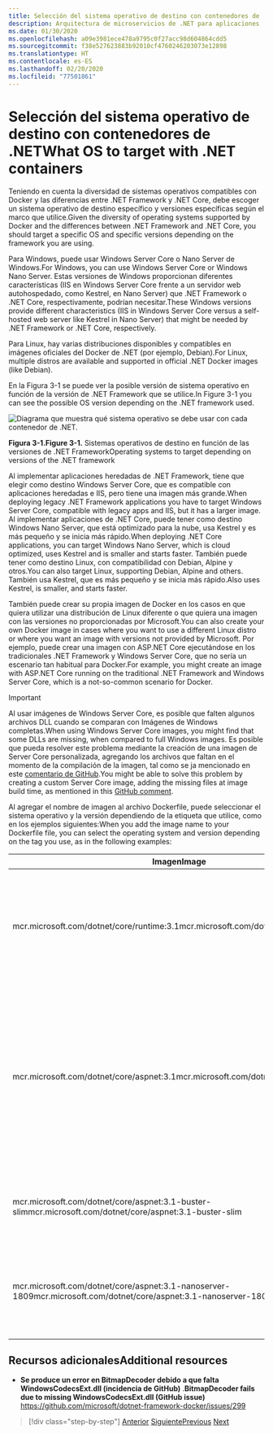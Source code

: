```yaml
---
title: Selección del sistema operativo de destino con contenedores de .NET
description: Arquitectura de microservicios de .NET para aplicaciones .NET en contenedor | Selección del sistema operativo de destino con contenedores de .NET
ms.date: 01/30/2020
ms.openlocfilehash: a09e3981ece478a9795c0f27acc98d604864cdd5
ms.sourcegitcommit: f38e527623883b92010cf4760246203073e12898
ms.translationtype: HT
ms.contentlocale: es-ES
ms.lasthandoff: 02/20/2020
ms.locfileid: "77501861"
---
```

# <a name="what-os-to-target-with-net-containers"></a><span data-ttu-id="75d77-103">Selección del sistema operativo de destino con contenedores de .NET</span><span class="sxs-lookup"><span data-stu-id="75d77-103">What OS to target with .NET containers</span></span>

<span data-ttu-id="75d77-104">Teniendo en cuenta la diversidad de sistemas operativos compatibles con Docker y las diferencias entre .NET Framework y .NET Core, debe escoger un sistema operativo de destino específico y versiones específicas según el marco que utilice.</span><span class="sxs-lookup"><span data-stu-id="75d77-104">Given the diversity of operating systems supported by Docker and the differences between .NET Framework and .NET Core, you should target a specific OS and specific versions depending on the framework you are using.</span></span>

<span data-ttu-id="75d77-105">Para Windows, puede usar Windows Server Core o Nano Server de Windows.</span><span class="sxs-lookup"><span data-stu-id="75d77-105">For Windows, you can use Windows Server Core or Windows Nano Server.</span></span> <span data-ttu-id="75d77-106">Estas versiones de Windows proporcionan diferentes características (IIS en Windows Server Core frente a un servidor web autohospedado, como Kestrel, en Nano Server) que .NET Framework o .NET Core, respectivamente, podrían necesitar.</span><span class="sxs-lookup"><span data-stu-id="75d77-106">These Windows versions provide different characteristics (IIS in Windows Server Core versus a self-hosted web server like Kestrel in Nano Server) that might be needed by .NET Framework or .NET Core, respectively.</span></span>

<span data-ttu-id="75d77-107">Para Linux, hay varias distribuciones disponibles y compatibles en imágenes oficiales del Docker de .NET (por ejemplo, Debian).</span><span class="sxs-lookup"><span data-stu-id="75d77-107">For Linux, multiple distros are available and supported in official .NET Docker images (like Debian).</span></span>

<span data-ttu-id="75d77-108">En la Figura 3-1 se puede ver la posible versión de sistema operativo en función de la versión de .NET Framework que se utilice.</span><span class="sxs-lookup"><span data-stu-id="75d77-108">In Figure 3-1 you can see the possible OS version depending on the .NET framework used.</span></span>

![Diagrama que muestra qué sistema operativo se debe usar con cada contenedor de .NET.](./media/net-container-os-targets/targeting-operating-systems.png)

<span data-ttu-id="75d77-110">**Figura 3-1.**</span><span class="sxs-lookup"><span data-stu-id="75d77-110">**Figure 3-1.**</span></span> <span data-ttu-id="75d77-111">Sistemas operativos de destino en función de las versiones de .NET Framework</span><span class="sxs-lookup"><span data-stu-id="75d77-111">Operating systems to target depending on versions of the .NET framework</span></span>

<span data-ttu-id="75d77-112">Al implementar aplicaciones heredadas de .NET Framework, tiene que elegir como destino Windows Server Core, que es compatible con aplicaciones heredadas e IIS, pero tiene una imagen más grande.</span><span class="sxs-lookup"><span data-stu-id="75d77-112">When deploying legacy .NET Framework applications you have to target Windows Server Core, compatible with legacy apps and IIS, but it has a larger image.</span></span> <span data-ttu-id="75d77-113">Al implementar aplicaciones de .NET Core, puede tener como destino Windows Nano Server, que está optimizado para la nube, usa Kestrel y es más pequeño y se inicia más rápido.</span><span class="sxs-lookup"><span data-stu-id="75d77-113">When deploying .NET Core applications, you can target Windows Nano Server, which is cloud optimized, uses Kestrel and is smaller and starts faster.</span></span> <span data-ttu-id="75d77-114">También puede tener como destino Linux, con compatibilidad con Debian, Alpine y otros.</span><span class="sxs-lookup"><span data-stu-id="75d77-114">You can also target Linux, supporting Debian, Alpine and others.</span></span> <span data-ttu-id="75d77-115">También usa Kestrel, que es más pequeño y se inicia más rápido.</span><span class="sxs-lookup"><span data-stu-id="75d77-115">Also uses Kestrel, is smaller, and starts faster.</span></span>

<span data-ttu-id="75d77-116">También puede crear su propia imagen de Docker en los casos en que quiera utilizar una distribución de Linux diferente o que quiera una imagen con las versiones no proporcionadas por Microsoft.</span><span class="sxs-lookup"><span data-stu-id="75d77-116">You can also create your own Docker image in cases where you want to use a different Linux distro or where you want an image with versions not provided by Microsoft.</span></span> <span data-ttu-id="75d77-117">Por ejemplo, puede crear una imagen con ASP.NET Core ejecutándose en los tradicionales .NET Framework y Windows Server Core, que no sería un escenario tan habitual para Docker.</span><span class="sxs-lookup"><span data-stu-id="75d77-117">For example, you might create an image with ASP.NET Core running on the traditional .NET Framework and Windows Server Core, which is a not-so-common scenario for Docker.</span></span>

> [!IMPORTANT]
> <span data-ttu-id="75d77-118">Al usar imágenes de Windows Server Core, es posible que falten algunos archivos DLL cuando se comparan con Imágenes de Windows completas.</span><span class="sxs-lookup"><span data-stu-id="75d77-118">When using Windows Server Core images, you might find that some DLLs are missing, when compared to full Windows images.</span></span> <span data-ttu-id="75d77-119">Es posible que pueda resolver este problema mediante la creación de una imagen de Server Core personalizada, agregando los archivos que faltan en el momento de la compilación de la imagen, tal como se ja mencionado en este [comentario de GitHub](https://github.com/microsoft/dotnet-framework-docker/issues/299#issuecomment-511537448).</span><span class="sxs-lookup"><span data-stu-id="75d77-119">You might be able to solve this problem by creating a custom Server Core image, adding the missing files at image build time, as mentioned in this [GitHub comment](https://github.com/microsoft/dotnet-framework-docker/issues/299#issuecomment-511537448).</span></span>

<span data-ttu-id="75d77-120">Al agregar el nombre de imagen al archivo Dockerfile, puede seleccionar el sistema operativo y la versión dependiendo de la etiqueta que utilice, como en los ejemplos siguientes:</span><span class="sxs-lookup"><span data-stu-id="75d77-120">When you add the image name to your Dockerfile file, you can select the operating system and version depending on the tag you use, as in the following examples:</span></span>

| <span data-ttu-id="75d77-121">Imagen</span><span class="sxs-lookup"><span data-stu-id="75d77-121">Image</span></span> | <span data-ttu-id="75d77-122">Comentarios</span><span class="sxs-lookup"><span data-stu-id="75d77-122">Comments</span></span> |
|-------|----------|
| <span data-ttu-id="75d77-123">mcr.microsoft.com/dotnet/core/runtime:3.1</span><span class="sxs-lookup"><span data-stu-id="75d77-123">mcr.microsoft.com/dotnet/core/runtime:3.1</span></span> | <span data-ttu-id="75d77-124">Arquitectura múltiple de .NET Core 3.1: es compatible con Linux y Windows Nano Server en función del host de Docker.</span><span class="sxs-lookup"><span data-stu-id="75d77-124">.NET Core 3.1 multi-architecture: Supports Linux and Windows Nano Server depending on the Docker host.</span></span> |
| <span data-ttu-id="75d77-125">mcr.microsoft.com/dotnet/core/aspnet:3.1</span><span class="sxs-lookup"><span data-stu-id="75d77-125">mcr.microsoft.com/dotnet/core/aspnet:3.1</span></span> | <span data-ttu-id="75d77-126">Arquitectura múltiple de ASP.NET Core 3.1: es compatible con Linux y Windows Nano Server en función del host de Docker.</span><span class="sxs-lookup"><span data-stu-id="75d77-126">ASP.NET Core 3.1 multi-architecture: Supports Linux and Windows Nano Server depending on the Docker host.</span></span> <br/> <span data-ttu-id="75d77-127">La imagen de aspnetcore tiene algunas optimizaciones para ASP.NET Core.</span><span class="sxs-lookup"><span data-stu-id="75d77-127">The aspnetcore image has a few optimizations for ASP.NET Core.</span></span> |
| <span data-ttu-id="75d77-128">mcr.microsoft.com/dotnet/core/aspnet:3.1-buster-slim</span><span class="sxs-lookup"><span data-stu-id="75d77-128">mcr.microsoft.com/dotnet/core/aspnet:3.1-buster-slim</span></span> | <span data-ttu-id="75d77-129">Solo entorno de ejecución de .NET Core 3.1 en una distribución de Linux Debian</span><span class="sxs-lookup"><span data-stu-id="75d77-129">.NET Core 3.1 runtime-only on Linux Debian distro</span></span> |
| <span data-ttu-id="75d77-130">mcr.microsoft.com/dotnet/core/aspnet:3.1-nanoserver-1809</span><span class="sxs-lookup"><span data-stu-id="75d77-130">mcr.microsoft.com/dotnet/core/aspnet:3.1-nanoserver-1809</span></span> | <span data-ttu-id="75d77-131">Solo entorno de ejecución de .NET Core 3.1 en Windows Nano Server (Windows Server 1809)</span><span class="sxs-lookup"><span data-stu-id="75d77-131">.NET Core 3.1 runtime-only on Windows Nano Server (Windows Server version 1809)</span></span> |

## <a name="additional-resources"></a><span data-ttu-id="75d77-132">Recursos adicionales</span><span class="sxs-lookup"><span data-stu-id="75d77-132">Additional resources</span></span>

- <span data-ttu-id="75d77-133">**Se produce un error en BitmapDecoder debido a que falta WindowsCodecsExt.dll (incidencia de GitHub)** .</span><span class="sxs-lookup"><span data-stu-id="75d77-133">**BitmapDecoder fails due to missing WindowsCodecsExt.dll (GitHub issue)**</span></span>  
  <https://github.com/microsoft/dotnet-framework-docker/issues/299>

> [!div class="step-by-step"]
> <span data-ttu-id="75d77-134">[Anterior](container-framework-choice-factors.md)
> [Siguiente](official-net-docker-images.md)</span><span class="sxs-lookup"><span data-stu-id="75d77-134">[Previous](container-framework-choice-factors.md)
[Next](official-net-docker-images.md)</span></span>
